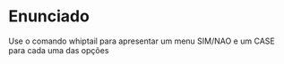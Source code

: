 # Enunciado

Use o comando whiptail para apresentar um menu SIM/NAO e um CASE para cada uma das opções
